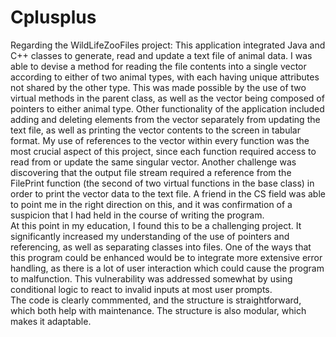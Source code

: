 # Cplusplus

Regarding the WildLifeZooFiles project:
  This application integrated Java and C++ classes to generate, read and update a text file of animal data. I was able to devise a method for reading the file contents into a single vector according to either of two animal types, with each having unique attributes not shared by the other type.  This was made possible by the use of two virtual methods in the parent class, as well as the vector being composed of pointers to either animal type.  Other functionality of the application included adding and deleting elements from the vector separately from updating the text file, as well as printing the vector contents to the screen in tabular format.  My use of references to the vector within every function was the most crucial aspect of this project, since each function required access to read from or update the same singular vector.  Another challenge was discovering that the output file stream required a reference from the FilePrint function (the second of two virtual functions in the base class) in order to print the vector data to the text file.  A friend in the CS field was able to point me in the right direction on this, and it was confirmation of a suspicion that I had held in the course of writing the program.  
  At this point in my education, I found this to be a challenging project.  It significantly increased my understanding of the use of pointers and referencing, as well as separating classes into files.  One of the ways that this program could be enhanced would be to integrate more extensive error handling, as there is a lot of user interaction which could cause the program to malfunction.  This vulnerability was addressed somewhat by using conditional logic to react to invalid inputs at most user prompts.  
  The code is clearly commmented, and the structure is straightforward, which both help with maintenance.  The structure is also modular, which makes it adaptable.    
